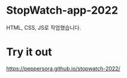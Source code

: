 # StopWatch-app-2022

HTML, CSS, JS로 작업했습니다.

# Try it out
 https://peppersora.github.io/stopwatch-2022/
